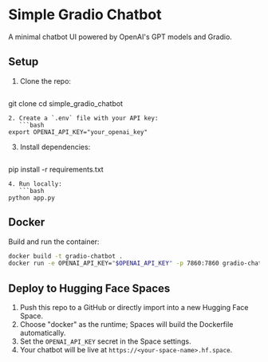 # Simple Gradio Chatbot

A minimal chatbot UI powered by OpenAI's GPT models and Gradio.

## Setup

1. Clone the repo:
   ```bash
git clone <your-repo-url>
cd simple_gradio_chatbot
```  
2. Create a `.env` file with your API key:
   ```bash
export OPENAI_API_KEY="your_openai_key"
```  
3. Install dependencies:
   ```bash
pip install -r requirements.txt
```  
4. Run locally:
   ```bash
python app.py
```  

## Docker

Build and run the container:
```bash
docker build -t gradio-chatbot .
docker run -e OPENAI_API_KEY="$OPENAI_API_KEY" -p 7860:7860 gradio-chatbot
```

## Deploy to Hugging Face Spaces

1. Push this repo to a GitHub or directly import into a new Hugging Face Space.
2. Choose "docker" as the runtime; Spaces will build the Dockerfile automatically.
3. Set the `OPENAI_API_KEY` secret in the Space settings.
4. Your chatbot will be live at `https://<your-space-name>.hf.space`. 